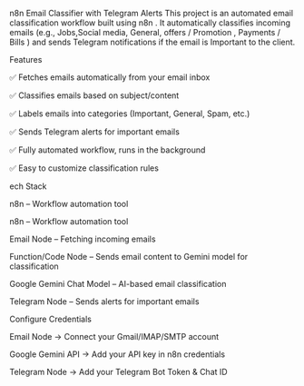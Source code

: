 n8n Email Classifier with Telegram Alerts
This project is an automated email classification workflow built using n8n
.
It automatically classifies incoming emails (e.g., Jobs,Social media, General, offers / Promotion , Payments / Bills  ) and sends Telegram notifications if the email is  Important to the client.

Features

✅ Fetches emails automatically from your email inbox

✅ Classifies emails based on subject/content

✅ Labels emails into categories (Important, General, Spam, etc.)

✅ Sends Telegram alerts for important emails

✅ Fully automated workflow, runs in the background

✅ Easy to customize classification rules

ech Stack

n8n
 – Workflow automation tool

n8n
 – Workflow automation tool

Email Node – Fetching incoming emails

Function/Code Node – Sends email content to Gemini model for classification

Google Gemini Chat Model – AI-based email classification

Telegram Node – Sends alerts for important emails

Configure Credentials

Email Node → Connect your Gmail/IMAP/SMTP account

Google Gemini API → Add your API key in n8n credentials

Telegram Node → Add your Telegram Bot Token & Chat ID
